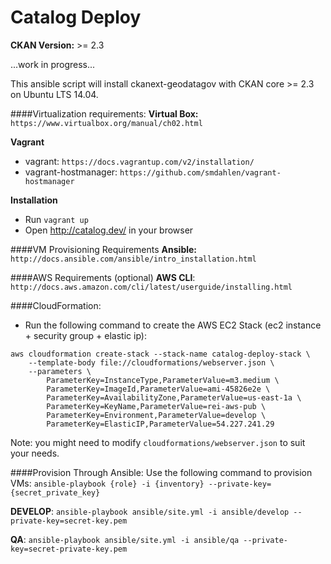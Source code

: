 Catalog Deploy
===============================

**CKAN Version:** >= 2.3

...work in progress...

This ansible script will install ckanext-geodatagov with CKAN core >= 2.3 on Ubuntu LTS 14.04. 

####Virtualization requirements:
**Virtual Box:** `https://www.virtualbox.org/manual/ch02.html`

**Vagrant** 
- vagrant: `https://docs.vagrantup.com/v2/installation/`
- vagrant-hostmanager: `https://github.com/smdahlen/vagrant-hostmanager`

**Installation**
 - Run `vagrant up`
 - Open http://catalog.dev/ in your browser

####VM Provisioning Requirements
**Ansible:**
`http://docs.ansible.com/ansible/intro_installation.html`

####AWS Requirements (optional)
**AWS CLI**: `http://docs.aws.amazon.com/cli/latest/userguide/installing.html`

####CloudFormation:
- Run the following command to create the AWS EC2 Stack (ec2 instance + security group + elastic ip):
```
aws cloudformation create-stack --stack-name catalog-deploy-stack \
	--template-body file://cloudformations/webserver.json \
	--parameters \
		ParameterKey=InstanceType,ParameterValue=m3.medium \
		ParameterKey=ImageId,ParameterValue=ami-45826e2e \
		ParameterKey=AvailabilityZone,ParameterValue=us-east-1a \
		ParameterKey=KeyName,ParameterValue=rei-aws-pub \
		ParameterKey=Environment,ParameterValue=develop \
		ParameterKey=ElasticIP,ParameterValue=54.227.241.29
```
Note: you might need to modify `cloudformations/webserver.json` to suit your needs.

####Provision Through Ansible:
Use the following command to provision VMs: `ansible-playbook {role} -i {inventory} --private-key={secret_private_key}`

**DEVELOP**: `ansible-playbook ansible/site.yml -i ansible/develop --private-key=secret-key.pem`

**QA**: `ansible-playbook ansible/site.yml -i ansible/qa --private-key=secret-private-key.pem`
